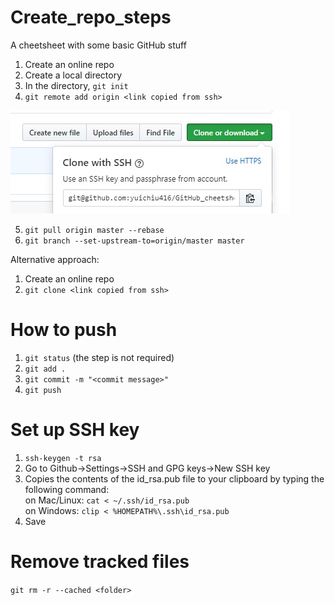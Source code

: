 # Create_repo_steps
A cheetsheet with some basic GitHub stuff

1. Create an online repo
2. Create a local directory
3. In the directory, ```git init```
4. ```git remote add origin <link copied from ssh>```


![SSH](./CloneWithSSH.jpg "Make sure it's SSH not link")


5. ```git pull origin master --rebase```
6. ```git branch --set-upstream-to=origin/master master```


Alternative approach:

1. Create an online repo
2. ```git clone <link copied from ssh>```

# How to push

1. ```git status``` (the step is not required)
2. ```git add .```
3. ```git commit -m "<commit message>"```
4. ```git push ```

# Set up SSH key
1. ```ssh-keygen -t rsa```
2. Go to Github->Settings->SSH and GPG keys->New SSH key
3. Copies the contents of the id_rsa.pub file to your clipboard by typing the following command: <br />
   on Mac/Linux: ```cat < ~/.ssh/id_rsa.pub```<br />
   on Windows: ```clip < %HOMEPATH%\.ssh\id_rsa.pub```<br />
 4. Save
 
 # Remove tracked files
`git rm -r --cached <folder>`
